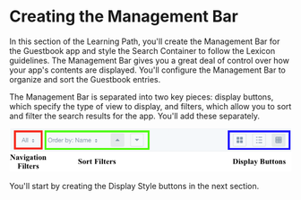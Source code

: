 # Creating the Management Bar [](id=creating-the-management-bar)

In this section of the Learning Path, you'll create the Management Bar for the
Guestbook app and style the Search Container to follow the Lexicon guidelines.
The Management Bar gives you a great deal of control over how your app's
contents are displayed. You'll configure the Management Bar to organize and sort
the Guestbook entries.

The Management Bar is separated into two key pieces: display buttons, which
specify the type of view to display, and filters, which allow you to sort and
filter the search results for the app. You'll add these separately.

![Figure 1: The Management Bar gives you a great deal of control over organizing the search results.](../../../../../images/management-bar-diagram.png)

You'll start by creating the Display Style buttons in the next section.
